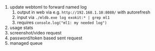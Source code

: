 1. update webtoml to forward named log
    1. output in web via e.g. `http://192.168.1.10:8080/` with autorefresh
    1. input via `./mldb.exe log exokit:* | grep ml1`
    1. requires `console.log("ml1: my needed log")`
1. usage stats
1. screenshot/video request
1. password/token based sent request
1. managed queue
